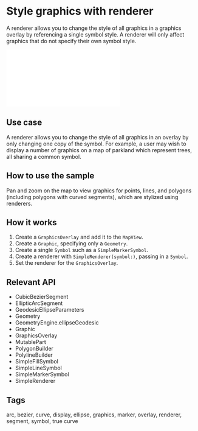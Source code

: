 # Style graphics with renderer

A renderer allows you to change the style of all graphics in a graphics overlay by referencing a single symbol style. A renderer will only affect graphics that do not specify their own symbol style.

![Image of add graphics with renderer](style_graphics_with_renderer.dart)

## Use case

A renderer allows you to change the style of all graphics in an overlay by only changing one copy of the symbol. For example, a user may wish to display a number of graphics on a map of parkland which represent trees, all sharing a common symbol.

## How to use the sample

Pan and zoom on the map to view graphics for points, lines, and polygons (including polygons with curved segments), which are stylized using renderers.

## How it works

1. Create a `GraphicsOverlay` and add it to the `MapView`.
2. Create a `Graphic`, specifying only a `Geometry`.
3. Create a single `Symbol` such as a `SimpleMarkerSymbol`.
4. Create a renderer with `SimpleRenderer(symbol:)`, passing in a `Symbol`.
5. Set the renderer for the `GraphicsOverlay`.

## Relevant API

* CubicBezierSegment
* EllipticArcSegment
* GeodesicEllipseParameters
* Geometry
* GeometryEngine.ellipseGeodesic
* Graphic
* GraphicsOverlay
* MutablePart
* PolygonBuilder
* PolylineBuilder
* SimpleFillSymbol
* SimpleLineSymbol
* SimpleMarkerSymbol
* SimpleRenderer

## Tags

arc, bezier, curve, display, ellipse, graphics, marker, overlay, renderer, segment, symbol, true curve
